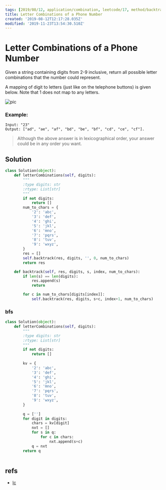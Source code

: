 ```yaml
---
tags: [2019/08/12, application/combination, leetcode/17, method/backtracking, method/traversal/bfs]
title: Letter Combinations of a Phone Number
created: '2019-08-12T12:17:28.035Z'
modified: '2019-11-23T13:54:30.510Z'
---
```


# Letter Combinations of a Phone Number

Given a string containing digits from 2-9 inclusive, return all possible letter combinations that the number could represent.

A mapping of digit to letters (just like on the telephone buttons) is given below. Note that 1 does not map to any letters.

![pic](http://upload.wikimedia.org/wikipedia/commons/thumb/7/73/Telephone-keypad2.svg/200px-Telephone-keypad2.svg.png)

### Example:

```
Input: "23"
Output: ["ad", "ae", "af", "bd", "be", "bf", "cd", "ce", "cf"].

```

> Although the above answer is in lexicographical order, your answer could be in any order you want.

## Solution

```python
class Solution(object):
    def letterCombinations(self, digits):
        """
        :type digits: str
        :rtype: List[str]
        """
        if not digits:
            return []
        num_to_chars = {
            '2': 'abc',
            '3': 'def',
            '4': 'ghi',
            '5': 'jkl',
            '6': 'mno',
            '7': 'pqrs',
            '8': 'tuv',
            '9': 'wxyz',
        }
        res = []
        self.backtrack(res, digits, '', 0, num_to_chars)
        return res

    def backtrack(self, res, digits, s, index, num_to_chars):
        if len(s) == len(digits):
            res.append(s)
            return

        for c in num_to_chars[digits[index]]:
            self.backtrack(res, digits, s+c, index+1, num_to_chars)
```

### bfs

```python
class Solution(object):
    def letterCombinations(self, digits):
        """
        :type digits: str
        :rtype: List[str]
        """
        if not digits:
            return []
        
        kv = {
            '2': 'abc',
            '3': 'def',
            '4': 'ghi',
            '5': 'jkl',
            '6': 'mno',
            '7': 'pqrs',
            '8': 'tuv',
            '9': 'wxyz',
        }
        
        q = ['']
        for digit in digits:
            chars = kv[digit]
            nxt = []
            for s in q:
                for c in chars:
                    nxt.append(s+c)
            q = nxt
        return q
            
```

## refs

* [lc](https://leetcode.com/problems/letter-combinations-of-a-phone-number/)

